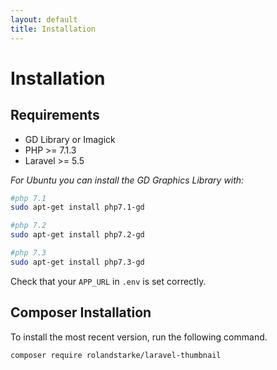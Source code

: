 ```yaml
---
layout: default
title: Installation
---
```


# Installation

## Requirements

- GD Library or Imagick
- PHP >= 7.1.3
- Laravel >= 5.5

*For Ubuntu you can install the GD Graphics Library with:*

```bash
#php 7.1
sudo apt-get install php7.1-gd

#php 7.2
sudo apt-get install php7.2-gd

#php 7.3
sudo apt-get install php7.3-gd
```

Check that your `APP_URL` in `.env` is set correctly.

## Composer Installation

To install the most recent version, run the following command.

```bash
composer require rolandstarke/laravel-thumbnail
```
